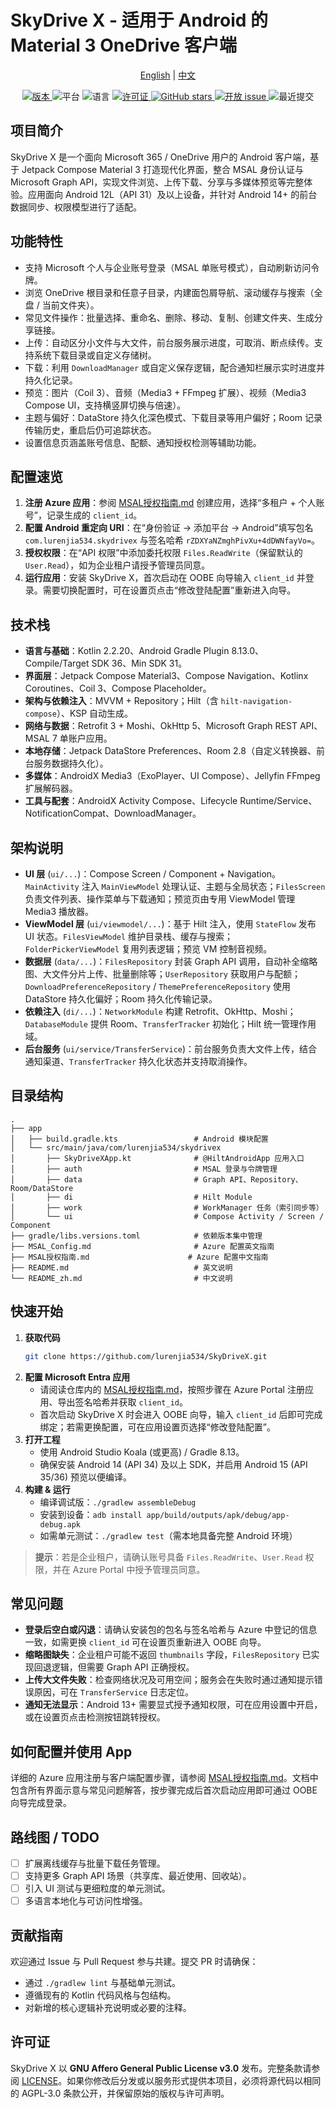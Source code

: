 # SkyDrive X - 适用于 Android 的 Material 3 OneDrive 客户端

<p align="center">
  <a href="README.md">English</a> |
  <a href="README_zh.md">中文</a>
</p>

<p align="center">
  <a href="https://github.com/lurenjia534/SkyDrive-X/releases">
    <img src="https://img.shields.io/badge/version-1.1.0-blue" alt="版本" />
  </a>
  <img src="https://img.shields.io/badge/platform-Android-brightgreen" alt="平台" />
  <img src="https://img.shields.io/badge/language-Kotlin-orange" alt="语言" />
  <a href="LICENSE">
    <img src="https://img.shields.io/badge/license-AGPL--3.0-success" alt="许可证" />
  </a>
  <a href="https://github.com/lurenjia534/SkyDrive-X/stargazers">
    <img src="https://img.shields.io/github/stars/lurenjia534/SkyDrive-X?style=flat-square" alt="GitHub stars" />
  </a>
  <a href="https://github.com/lurenjia534/SkyDrive-X/issues">
    <img src="https://img.shields.io/github/issues-raw/lurenjia534/SkyDrive-X" alt="开放 issue" />
  </a>
  <img src="https://img.shields.io/github/last-commit/lurenjia534/SkyDrive-X" alt="最近提交" />
</p>

## 项目简介

SkyDrive X 是一个面向 Microsoft 365 / OneDrive 用户的 Android 客户端，基于 Jetpack Compose Material 3 打造现代化界面，整合 MSAL 身份认证与 Microsoft Graph API，实现文件浏览、上传下载、分享与多媒体预览等完整体验。应用面向 Android 12L（API 31）及以上设备，并针对 Android 14+ 的前台数据同步、权限模型进行了适配。

## 功能特性

- 支持 Microsoft 个人与企业账号登录（MSAL 单账号模式），自动刷新访问令牌。
- 浏览 OneDrive 根目录和任意子目录，内建面包屑导航、滚动缓存与搜索（全盘 / 当前文件夹）。
- 常见文件操作：批量选择、重命名、删除、移动、复制、创建文件夹、生成分享链接。
- 上传：自动区分小文件与大文件，前台服务展示进度，可取消、断点续传。支持系统下载目录或自定义存储树。
- 下载：利用 `DownloadManager` 或自定义保存逻辑，配合通知栏展示实时进度并持久化记录。
- 预览：图片（Coil 3）、音频（Media3 + FFmpeg 扩展）、视频（Media3 Compose UI，支持横竖屏切换与倍速）。
- 主题与偏好：DataStore 持久化深色模式、下载目录等用户偏好；Room 记录传输历史，重启后仍可追踪状态。
- 设置信息页涵盖账号信息、配额、通知授权检测等辅助功能。

## 配置速览

1. **注册 Azure 应用**：参阅 [MSAL授权指南.md](MSAL授权指南.md) 创建应用，选择“多租户 + 个人账号”，记录生成的 `client_id`。
2. **配置 Android 重定向 URI**：在“身份验证 → 添加平台 → Android”填写包名 `com.lurenjia534.skydrivex` 与签名哈希 `rZDXYaNZmghPivXu+4dDWNfayVo=`。
3. **授权权限**：在“API 权限”中添加委托权限 `Files.ReadWrite`（保留默认的 `User.Read`），如为企业租户请授予管理员同意。
4. **运行应用**：安装 SkyDrive X，首次启动在 OOBE 向导输入 `client_id` 并登录。需要切换配置时，可在设置页点击“修改登陆配置”重新进入向导。

## 技术栈

- **语言与基础**：Kotlin 2.2.20、Android Gradle Plugin 8.13.0、Compile/Target SDK 36、Min SDK 31。
- **界面层**：Jetpack Compose Material3、Compose Navigation、Kotlinx Coroutines、Coil 3、Compose Placeholder。
- **架构与依赖注入**：MVVM + Repository；Hilt（含 `hilt-navigation-compose`）、KSP 自动生成。
- **网络与数据**：Retrofit 3 + Moshi、OkHttp 5、Microsoft Graph REST API、MSAL 7 单账户应用。
- **本地存储**：Jetpack DataStore Preferences、Room 2.8（自定义转换器、前台服务数据持久化）。
- **多媒体**：AndroidX Media3（ExoPlayer、UI Compose）、Jellyfin FFmpeg 扩展解码器。
- **工具与配套**：AndroidX Activity Compose、Lifecycle Runtime/Service、NotificationCompat、DownloadManager。

## 架构说明

- **UI 层** (`ui/...`)：Compose Screen / Component + Navigation。`MainActivity` 注入 `MainViewModel` 处理认证、主题与全局状态；`FilesScreen` 负责文件列表、操作菜单与下载通知；预览页由专用 ViewModel 管理 Media3 播放器。
- **ViewModel 层** (`ui/viewmodel/...`)：基于 Hilt 注入，使用 `StateFlow` 发布 UI 状态。`FilesViewModel` 维护目录栈、缓存与搜索；`FolderPickerViewModel` 复用列表逻辑；预览 VM 控制音视频。
- **数据层** (`data/...`)：`FilesRepository` 封装 Graph API 调用，自动补全缩略图、大文件分片上传、批量删除等；`UserRepository` 获取用户与配额；`DownloadPreferenceRepository` / `ThemePreferenceRepository` 使用 DataStore 持久化偏好；Room 持久化传输记录。
- **依赖注入** (`di/...`)：`NetworkModule` 构建 Retrofit、OkHttp、Moshi；`DatabaseModule` 提供 Room、`TransferTracker` 初始化；Hilt 统一管理作用域。
- **后台服务** (`ui/service/TransferService`)：前台服务负责大文件上传，结合通知渠道、`TransferTracker` 持久化状态并支持取消操作。

## 目录结构

```text
.
├── app
│   ├── build.gradle.kts                 # Android 模块配置
│   └── src/main/java/com/lurenjia534/skydrivex
│       ├── SkyDriveXApp.kt              # @HiltAndroidApp 应用入口
│       ├── auth                         # MSAL 登录与令牌管理
│       ├── data                         # Graph API、Repository、Room/DataStore
│       ├── di                           # Hilt Module
│       ├── work                         # WorkManager 任务（索引同步等）
│       └── ui                           # Compose Activity / Screen / Component
├── gradle/libs.versions.toml            # 依赖版本集中管理
├── MSAL_Config.md                       # Azure 配置英文指南
├── MSAL授权指南.md                      # Azure 配置中文指南
├── README.md                            # 英文说明
└── README_zh.md                         # 中文说明
```

## 快速开始

1. **获取代码**
   ```bash
   git clone https://github.com/lurenjia534/SkyDriveX.git
   ```
2. **配置 Microsoft Entra 应用**
   - 请阅读仓库内的 [MSAL授权指南.md](MSAL授权指南.md)，按照步骤在 Azure Portal 注册应用、导出签名哈希并获取 `client_id`。
   - 首次启动 SkyDrive X 时会进入 OOBE 向导，输入 `client_id` 后即可完成绑定；若需更换配置，可在应用设置页选择“修改登陆配置”。
3. **打开工程**
   - 使用 Android Studio Koala (或更高) / Gradle 8.13。
   - 确保安装 Android 14 (API 34) 及以上 SDK，并启用 Android 15 (API 35/36) 预览以便编译。
4. **构建 & 运行**
   - 编译调试版：`./gradlew assembleDebug`
   - 安装到设备：`adb install app/build/outputs/apk/debug/app-debug.apk`
   - 如需单元测试：`./gradlew test`（需本地具备完整 Android 环境）

> **提示**：若是企业租户，请确认账号具备 `Files.ReadWrite`、`User.Read` 权限，并在 Azure Portal 中授予管理员同意。

## 常见问题

- **登录后空白或闪退**：请确认安装包的包名与签名哈希与 Azure 中登记的信息一致，如需更换 `client_id` 可在设置页重新进入 OOBE 向导。
- **缩略图缺失**：企业租户可能不返回 `thumbnails` 字段，`FilesRepository` 已实现回退逻辑，但需要 Graph API 正确授权。
- **上传大文件失败**：检查网络状况及可用空间；服务会在失败时通过通知提示错误原因，可在 `TransferService` 日志定位。
- **通知无法显示**：Android 13+ 需要显式授予通知权限，可在应用设置中开启，或在设置页点击检测按钮跳转授权。

## 如何配置并使用 App

详细的 Azure 应用注册与客户端配置步骤，请参阅 [MSAL授权指南.md](MSAL授权指南.md)。文档中包含所有界面示意与常见问题解答，按步骤完成后首次启动应用即可通过 OOBE 向导完成登录。

## 路线图 / TODO

- [ ] 扩展离线缓存与批量下载任务管理。
- [ ] 支持更多 Graph API 场景（共享库、最近使用、回收站）。
- [ ] 引入 UI 测试与更细粒度的单元测试。
- [ ] 多语言本地化与可访问性增强。

## 贡献指南

欢迎通过 Issue 与 Pull Request 参与共建。提交 PR 时请确保：
- 通过 `./gradlew lint` 与基础单元测试。
- 遵循现有的 Kotlin 代码风格与包结构。
- 对新增的核心逻辑补充说明或必要的注释。

## 许可证

SkyDrive X 以 **GNU Affero General Public License v3.0** 发布。完整条款请参阅 [LICENSE](LICENSE)。如果你修改后分发或以服务形式提供本项目，必须将源代码以相同的 AGPL-3.0 条款公开，并保留原始的版权与许可声明。
